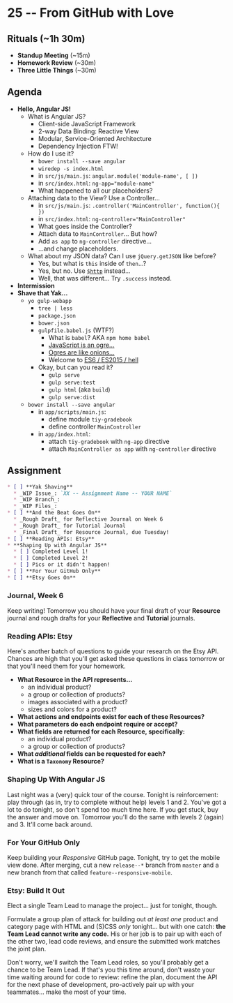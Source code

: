 # 25 -- From GitHub with Love

## Rituals (~1h 30m)

* **Standup Meeting** (~15m)
* **Homework Review** (~30m)
* **Three Little Things** (~30m)

## Agenda

* **Hello, Angular JS!**
  * What is Angular JS?
    * Client-side JavaScript Framework
    * 2-way Data Binding: Reactive View
    * Modular, Service-Oriented Architecture
    * Dependency Injection FTW!
  * How do I use it?
    * `bower install --save angular`
    * `wiredep -s index.html`
    * in `src/js/main.js`: `angular.module('module-name', [ ])`
    * in `src/index.html`: `ng-app="module-name"`
    * What happened to all our placeholders?
  * Attaching data to the View? Use a Controller...
    * in `src/js/main.js`: `.controller('MainController', function(){ })`
    * in `src/index.html`: `ng-controller="MainController"`
    * What goes inside the Controller?
    * Attach data to `MainController`... But how?
    * Add `as app` to `ng-controller` directive...
    * ...and change placeholders.
  * What about my JSON data? Can I use `jQuery.getJSON` like before?
    * Yes, but what is `this` inside of `then`...?
    * Yes, but no. Use [`$http`](https://docs.angularjs.org/api/ng/service/$http) instead...
    * Well, that was different... Try `.success` instead.
* **Intermission**
* **Shave that Yak...**
  * `yo gulp-webapp`
    * `tree | less`
    * `package.json`
    * `bower.json`
    * `gulpfile.babel.js` (WTF?)
      * What is `babel`? AKA `npm home babel`
      * [JavaScript is an ogre...](https://en.wikipedia.org/wiki/ECMAScript)
      * [Ogres are like onions...](http://shaunlebron.github.io/solar-system-of-js/#0)
      * Welcome to [ES6 / ES2015 / hell](https://babeljs.io/docs/learn-es2015/)
    * Okay, but can you read it?
      * `gulp serve`
      * `gulp serve:test`
      * `gulp html` (aka `build`)
      * `gulp serve:dist`
  * `bower install --save angular`
    * in `app/scripts/main.js`:
      * define module `tiy-gradebook`
      * define controller `MainController`
    * in `app/index.html`:
      * attach `tiy-gradebook` with `ng-app` directive
      * attach `MainController as app` with `ng-controller` directive

## Assignment

```markdown
* [ ] **Yak Shaving**
  * _WIP Issue_: `XX -- Assignment Name -- YOUR NAME`
  * _WIP Branch_:
  * _WIP Files_:
* [ ] **And the Beat Goes On**
  * _Rough Draft_ for Reflective Journal on Week 6
  * _Rough Draft_ for Tutorial Journal
  * _Final Draft_ for Resource Journal, due Tuesday!
* [ ] **Reading APIs: Etsy**
* **Shaping Up with Angular JS**
  * [ ] Completed Level 1!
  * [ ] Completed Level 2!
  * [ ] Pics or it didn't happen!
* [ ] **For Your GitHub Only**
* [ ] **Etsy Goes On**
```

### Journal, Week 6
Keep writing! Tomorrow you should have your final draft of your **Resource** journal and rough drafts for your **Reflective** and **Tutorial** journals.

### Reading APIs: Etsy

Here's another batch of questions to guide your research on the Etsy API. Chances are high that you'll get asked these questions in class tomorrow or that you'll need them for your homework.

  * **What Resource in the API represents...**
    * an individual product?
    * a group or collection of products?
    * images associated with a product?
    * sizes and colors for a product?
  * **What actions and endpoints exist for each of these Resources?**
  * **What parameters do each endpoint require or accept?**
  * **What fields are returned for each Resource, specifically:**
    * an individual product?
    * a group or collection of products?
  * **What _additional_ fields can be requested for each?**
  * **What is a `Taxonomy` Resource?**

### Shaping Up With Angular JS

Last night was a (very) quick tour of the course. Tonight is reinforcement: play through (as in, try to complete without help) levels 1 and 2. You've got a lot to do tonight, so don't spend too much time here. If you get stuck, buy the answer and move on. Tomorrow you'll do the same with levels 2 (again) and 3. It'll come back around.

### For Your GitHub Only

Keep building your _Responsive_ GitHub page. Tonight, try to get the mobile view done. After merging, cut a new `release--*` branch from `master` and a new branch from that called `feature--responsive-mobile`.

### Etsy: Build It Out

Elect a single Team Lead to manage the project... just for tonight, though.

Formulate a group plan of attack for building out _at least one_ product and category page with HTML and (S)CSS _only_ tonight... but with one catch: **the Team Lead cannot write any code.** His or her job is to pair up with each of the other two, lead code reviews, and ensure the submitted work matches the joint plan. 

Don't worry, we'll switch the Team Lead roles, so you'll probably get a chance to be Team Lead. If that's you this time around, don't waste your time waiting around for code to review: refine the plan, document the API for the next phase of development, pro-actively pair up with your teammates... make the most of your time.
